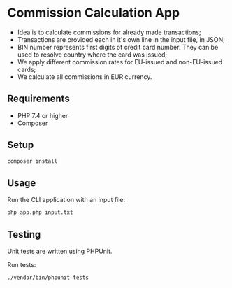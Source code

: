 # Commission Calculation App

- Idea is to calculate commissions for already made transactions;
- Transactions are provided each in it's own line in the input file, in JSON;
- BIN number represents first digits of credit card number. They can be used to resolve country where the card was issued;
- We apply different commission rates for EU-issued and non-EU-issued cards;
- We calculate all commissions in EUR currency.

## Requirements

- PHP 7.4 or higher
- Composer

## Setup

```bash
composer install
```

## Usage

Run the CLI application with an input file:

```bash
php app.php input.txt
```

## Testing

Unit tests are written using PHPUnit.

Run tests:

```bash
./vendor/bin/phpunit tests
```